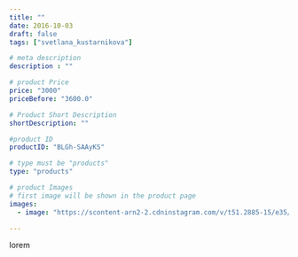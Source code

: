 ```yaml
---
title: ""
date: 2016-10-03
draft: false
tags: ["svetlana_kustarnikova"]

# meta description
description : ""

# product Price
price: "3000"
priceBefore: "3600.0"

# Product Short Description
shortDescription: ""

#product ID
productID: "BLGh-SAAyKS"

# type must be "products"
type: "products"

# product Images
# first image will be shown in the product page
images:
  - image: "https://scontent-arn2-2.cdninstagram.com/v/t51.2885-15/e35/14478341_1396712243701784_2605520688684990464_n.jpg?se=7&tp=1&_nc_ht=scontent-arn2-2.cdninstagram.com&_nc_cat=108&_nc_ohc=bCRV-2BNjGMAX8iOJzc&ccb=7-4&oh=b5776c3623dfd2c550dd96154db957c1&oe=6083C62A&ig_cache_key=MTM1MjkxODE1MzU0MTM5NTA5MA%3D%3D.2-ccb7-4"

---
```

lorem
